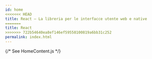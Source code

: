 ```yaml
---
id: home
<<<<<<< HEAD
title: React – La libreria per le interfacce utente web e native
=======
title: React
>>>>>>> 722b54640ea8ef146ef59558100819a6bb31c252
permalink: index.html
---
```


{/* See HomeContent.js */}